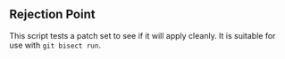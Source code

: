 ## Rejection Point
This script tests a patch set to see if it will apply cleanly. It is suitable for use
with `git bisect run`.
